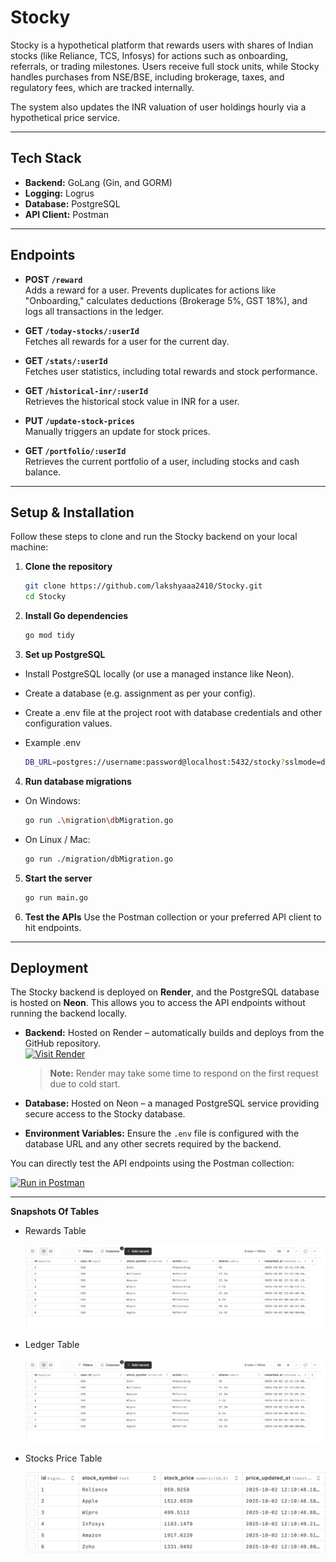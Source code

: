 # Stocky

Stocky is a hypothetical platform that rewards users with shares of Indian stocks (like Reliance, TCS, Infosys) for actions such as onboarding, referrals, or trading milestones. Users receive full stock units, while Stocky handles purchases from NSE/BSE, including brokerage, taxes, and regulatory fees, which are tracked internally.

The system also updates the INR valuation of user holdings hourly via a hypothetical price service.

---

## Tech Stack

-   **Backend:** GoLang (Gin, and GORM)
-   **Logging:** Logrus
-   **Database:** PostgreSQL
-   **API Client:** Postman

---

## Endpoints

-   **POST `/reward`**  
    Adds a reward for a user. Prevents duplicates for actions like "Onboarding," calculates deductions (Brokerage 5%, GST 18%), and logs all transactions in the ledger.

-   **GET `/today-stocks/:userId`**  
    Fetches all rewards for a user for the current day.

-   **GET `/stats/:userId`**  
    Fetches user statistics, including total rewards and stock performance.

-   **GET `/historical-inr/:userId`**  
    Retrieves the historical stock value in INR for a user.

-   **PUT `/update-stock-prices`**  
    Manually triggers an update for stock prices.

-   **GET `/portfolio/:userId`**  
    Retrieves the current portfolio of a user, including stocks and cash balance.

---

## Setup & Installation

Follow these steps to clone and run the Stocky backend on your local machine:

1. **Clone the repository**

    ```bash
    git clone https://github.com/lakshyaaa2410/Stocky.git
    cd Stocky

    ```

2. **Install Go dependencies**

    ```bash
    go mod tidy

    ```

3. **Set up PostgreSQL**

-   Install PostgreSQL locally (or use a managed instance like Neon).

-   Create a database (e.g. assignment as per your config).

-   Create a .env file at the project root with database credentials and other configuration values.

-   Example .env
    ```bash
    DB_URL=postgres://username:password@localhost:5432/stocky?sslmode=disable
    ```

4. **Run database migrations**

-   On Windows:

    ```bash
    go run .\migration\dbMigration.go

    ```

-   On Linux / Mac:
    ```bash
    go run ./migration/dbMigration.go
    ```

5. **Start the server**

    ```bash
    go run main.go

    ```

6. **Test the APIs**
   Use the Postman collection or your preferred API client to hit endpoints.

---

## Deployment

The Stocky backend is deployed on **Render**, and the PostgreSQL database is hosted on **Neon**. This allows you to access the API endpoints without running the backend locally.

-   **Backend:** Hosted on Render – automatically builds and deploys from the GitHub repository.  
    [![Visit Render](https://img.shields.io/badge/Render-Stocky-blue?logo=render)](https://stocky-ffqq.onrender.com)

    > **Note:** Render may take some time to respond on the first request due to cold start.

-   **Database:** Hosted on Neon – a managed PostgreSQL service providing secure access to the Stocky database.
-   **Environment Variables:** Ensure the `.env` file is configured with the database URL and any other secrets required by the backend.

You can directly test the API endpoints using the Postman collection:

[![Run in Postman](https://run.pstmn.io/button.svg)](https://www.postman.com/jashn2/stocky-stock-rewards/overview)

---

**Snapshots Of Tables**
- Rewards Table
   
   ![Rewards Table](https://github.com/lakshyaaa2410/Stocky/blob/main/assets/Rewards.png)
  
- Ledger Table
   
   ![Rewards Table](https://github.com/lakshyaaa2410/Stocky/blob/main/assets/Rewards.png)

 - Stocks Price Table
   
   ![Rewards Table](https://github.com/lakshyaaa2410/Stocky/blob/main/assets/Stocks.png)
